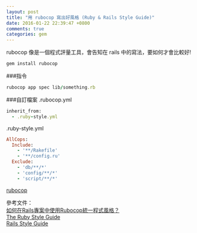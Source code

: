 ```yaml
---
layout: post
title: "用 rubocop 寫出好風格 (Ruby & Rails Style Guide)"
date: 2016-01-22 22:39:47 +0800
comments: true
categories: gem
---
```


rubocop 像是一個程式評量工具，會告知在 rails 中的寫法，要如何才會比較好!

<!-- more -->

```ruby
gem install rubocop
```

###指令

```ruby
rubocop app spec lib/something.rb
```

###自訂檔案
.rubocop.yml

```ruby
inherit_from:
  - .ruby-style.yml
```
.ruby-style.yml

```ruby
AllCops:
  Include:
    - '**/Rakefile'
    - '**/config.ru'
  Exclude:
    - 'db/**/*'
    - 'config/**/*'
    - 'script/**/*'
```

[rubocop](https://github.com/bbatsov/rubocop)  

參考文件：  
[如何在Rails專案中使用Rubocop統一程式風格？](https://blog.alphacamp.co/2015/12/24/how-to-use-rubocop-in-rails-project/)  
[The Ruby Style Guide](https://ruby-china.org/wiki/coding-style)  
[Rails Style Guide](https://ruby-china.org/wiki/rails-stye-guide)  
